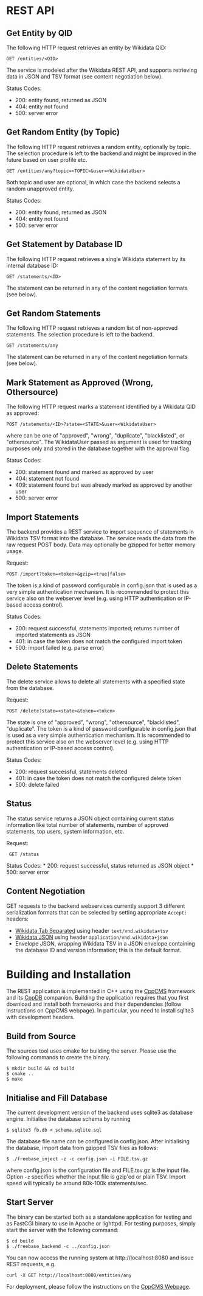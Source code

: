 # REST API

## Get Entity by QID

The following HTTP request retrieves an entity by Wikidata QID:

    GET /entities/<QID>
      
The service is modeled after the Wikidata REST API, and supports retrieving data in JSON and TSV format
(see content negotiation below).
    
Status Codes:

  * 200: entity found, returned as JSON
  * 404: entity not found
  * 500: server error


## Get Random Entity (by Topic)

The following HTTP request retrieves a random entity, optionally by topic. The selection procedure is
left to the backend and might be improved in the future based on user profile etc.

    GET /entities/any?topic=<TOPIC>&user=<WikidataUser>
      
Both topic and user are optional, in which case the backend selects a random unapproved entity.
    
Status Codes:

  * 200: entity found, returned as JSON
  * 404: entity not found
  * 500: server error


## Get Statement by Database ID

The following HTTP request retrieves a single Wikidata statement by its internal database ID:

    GET /statements/<ID>

The statement can be returned in any of the content negotiation formats (see below).


## Get Random Statements

The following HTTP request retrieves a random list of non-approved statements. The
selection procedure is left to the backend.

    GET /statements/any

The statement can be returned in any of the content negotiation formats (see below).


## Mark Statement as Approved (Wrong, Othersource)

The following HTTP request marks a statement identified by a Wikidata QID as approved:

    POST /statements/<ID>?state=<STATE>&user=<WikidataUser>
    
where <STATE> can be one of "approved", "wrong", "duplicate", "blacklisted", or "othersource". 
The WikidataUser passed as argument is used for tracking purposes only and stored in the 
database together with the approval flag.
   
Status Codes:

  * 200: statement found and marked as approved by user <WikidataUser>
  * 404: statement not found
  * 409: statement found but was already marked as approved by another user
  * 500: server error
  
## Import Statements

The backend provides a REST service to import sequence of statements in Wikidata TSV format 
into the database. The service reads the data from the raw request POST body. Data may 
optionally be gzipped for better memory usage.

Request:

    POST /import?token=<token>&gzip=<true|false>

The token is a kind of password configurable in config.json that is used as a very simple 
authentication mechanism. It is recommended to protect this service also on the webserver 
level (e.g. using HTTP authentication or IP-based access control).

Status Codes:
   * 200: request successful, statements imported; returns number of imported statements as JSON
   * 401: in case the token does not match the configured import token
   * 500: import failed (e.g. parse error)
  
## Delete Statements

The delete service allows to delete all statements with a specified state from the database.

Request:

    POST /delete?state=<state>&token=<token>

The state is one of "approved", "wrong", "othersource", "blacklisted", "duplicate". The token is a 
kind of password configurable in config.json that is used as a very simple authentication mechanism. 
It is recommended to protect this service also on the webserver level (e.g. using HTTP authentication 
or IP-based access control).

Status Codes:
   * 200: request successful, statements deleted
   * 401: in case the token does not match the configured delete token
   * 500: delete failed

## Status

The status service returns a JSON object containing current status information like total number 
of statements, number of approved statements, top users, system information, etc.

Request:

     GET /status

Status Codes:
    * 200: request successful, status returned as JSON object
    * 500: server error

## Content Negotiation
  
GET requests to the backend webservices currently support 3 different serialization formats that
can be selected by setting appropriate `Accept:` headers:
 
  * [Wikidata Tab Separated](http://tools.wmflabs.org/wikidata-todo/quick_statements.php) using header
    `text/vnd.wikidata+tsv`
  * [Wikidata JSON](https://www.mediawiki.org/wiki/Wikibase/Notes/JSON) using header
    `application/vnd.wikidata+json`
  * Envelope JSON, wrapping Wikidata TSV in a JSON envelope containing the database ID and version
    information; this is the default format.
 
# Building and Installation

The REST application is implemented in C++ using the [CppCMS](http://cppcms.com/) 
framework and its [CppDB](http://cppcms.com/sql/cppdb/) companion. Building the
application requires that you first download and install both frameworks and 
their dependencies (follow instructions on CppCMS webpage). In particular,
you need to install sqlite3 with development headers.

## Build from Source

The sources tool uses cmake for building the server. Please use the following commands to create the binary.

    $ mkdir build && cd build
    $ cmake ..
    $ make
    
## Initialise and Fill Database
    
The current development version of the backend uses sqlite3 as database engine. 
Initialise the database schema by running
    
    $ sqlite3 fb.db < schema.sqlite.sql
    
The database file name can be configured in config.json. After initialising the database, 
import data from gzipped TSV files as follows:

    $ ./freebase_inject -z -c config.json -i FILE.tsv.gz

where config.json is the configuration file and FILE.tsv.gz is the input file. 
Option `-z` specifies whether the input file is gzip'ed or plain TSV. Import 
speed will typically be around 80k-100k statements/sec.    
    
## Start Server
    
The binary can be started both as a standalone application for testing and as FastCGI binary to use in
Apache or lighttpd. For testing purposes, simply start the server with the following command:
    
    $ cd build
    $ ./freebase_backend -c ../config.json    
    
You can now access the running system at http://localhost:8080 and issue REST requests, e.g.

    curl -X GET http://localhost:8080/entities/any

For deployment, please follow the instructions on the [CppCMS Webpage](http://cppcms.com/).    
